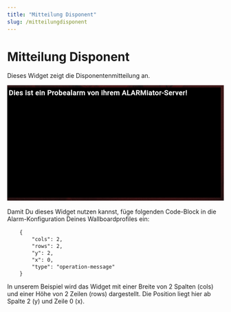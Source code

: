 ```yaml
---
title: "Mitteilung Disponent"
slug: /mitteilungdisponent
---
```


# Mitteilung Disponent

Dieses Widget zeigt die Disponentenmitteilung an.


![](/img/image-46.png)



Damit Du dieses Widget nutzen kannst, füge folgenden Code-Block in die Alarm-Konfiguration Deines Wallboardprofiles ein:



```
    {
        "cols": 2,
        "rows": 2,
        "y": 2,
        "x": 0,
        "type": "operation-message"
    }
```



In unserem Beispiel wird das Widget mit einer Breite von 2 Spalten (cols) und einer Höhe von 2 Zeilen (rows) dargestellt. Die Position liegt hier ab Spalte 2 (y) und Zeile 0 (x).